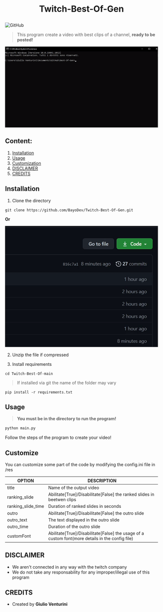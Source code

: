 # <p align="center">Twitch-Best-Of-Gen</p>

![GitHub](https://img.shields.io/github/license/BayoDev/Twitch-Best-Of-Gen)

>This program create a video with best clips of a channel, **ready to be posted!**

![Download repository](/Images/usage.gif)

## Content:
1. [Installation](#inst)
2. [Usage](#usage)
3. [Customization](#custom)
4. [DISCLAIMER](#disclaimer)
5. [CREDITS](#credits)

<a name="inst"></a>
## Installation

1. Clone the directory
  ```git
  git clone https://github.com/BayoDev/Twitch-Best-Of-Gen.git
  ```
  __Or__
  
  ![Download repository](/Images/install.gif)
  
2. Unzip the file if compressed

3. Install requirements
  ```git
  cd Twitch-Best-Of-main
  ```
  > If installed via git the name of the folder may vary
  ```pip
  pip install -r requirements.txt
  ```

<a name="usage"></a>
## Usage

> **You must be in the directory to run the program!**

```python
python main.py
```

Follow the steps of the program to create your video!

<a name="custom"></a>
## Customize

You can customize some part of the code by modifying the config.ini file in /res

OPTION | DESCRIPTION
------ | -----------
title  | Name of the output video
ranking_slide | Abilitate[True]/Disabilitate[False] the ranked slides in beetwen clips
ranking_slide_time | Duration of ranked slides in seconds
outro | Abilitate[True]/Disabilitate[False] the outro slide
outro_text | The text displayed in the outro slide
outro_time | Duration of the outro slide
customFont | Abilitate[True]/Disabilitate[False] the usage of a custom font(more details in the config file)

<a name="disclaimer"></a>
## DISCLAIMER

* We aren't connected in any way with the twitch company
* We do not take any responsability for any improper/illegal use of this program

<a name="credits"></a>
## CREDITS

* Created by **Giulio Venturini**
